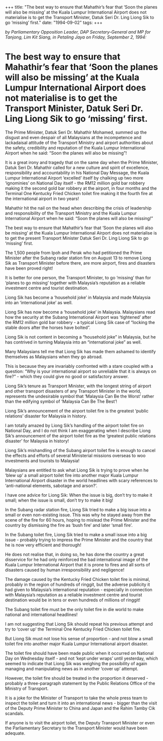 +++ 
title: "The best way to ensure that Mahathir’s fear that ‘Soon the planes will also be missing’ at the Kuala Lumpur International Airport does not materialise is to get the Transport Minister, Datuk Seri Dr. Ling Liong Sik to go ‘missing’ first."
date: "1994-09-02"
tags:
+++

_by Parliamentary Opposition Leader, DAP Secretary-General and MP for Tanjong, Lim Kit Siang, in Petaling Jaya on Friday, September 2, 1994:_

# The best way to ensure that Mahathir’s fear that ‘Soon the planes will also be missing’ at the Kuala Lumpur International Airport does not materialise is to get the Transport Minister, Datuk Seri Dr. Ling Liong Sik to go ‘missing’ first.

The Prime Minister, Datuk Seri Dr. Mahathir Mohamed, summed up the disgust and even despair of all Malaysians at the incompetence and lackadaisal attitude of the Transport Ministry and airport authorities about the safety, credibility and reputation of the Kuala Lumpur International Airport when he said: “Soon the planes will also be missing”!</u>

It is a great irony and tragedy that on the same day when the Prime Minister, Datuk Seri Dr. Mahathir called for a new culture and spirit of excellence, responsibility and accountability in his National Day Message, the Kuala Lumpur International Airport ‘excelled’ itself by chalking up two more ‘ignominies’ on National Day itself - the RM12 million gold bar robbery making it the second gold bar robbery at the airport, in four months and the Terminal One Kentucky Fried Chicken toilet fire making it the fourth fire at the international airport in two years!

Mahathir hit the nail on the head when describing the crisis of leadership and responsibility of the Transport Ministry and the Kuala Lumpur International Airport when he said: “Soon the planes will also be missing!”

The best way to ensure that Mahathir’s fear that ‘Soon the planes will also be missing’ at the Kuala Lumpur International Airport does not materialise is to get the present Transport Minister Datuk Seri 
Dr. Ling Liong Sik to go ‘missing’ first.

The 1,500 people from Ipoh and Perak who had petitioned the Prime Minister after the Subang radar station fire on August 13 to remove Liong Sik as Transport Minister before there, are more airport, fires and disasters have been proved right!

It is better for one person, the Transport Minister, to go ‘missing’ than for ‘planes to go missing’ together with Malaysia’s reputation as a reliable investment centre and tourist destination.

Liong Sik has become a ‘household joke’ in Malaysia and made Malaysia into an ‘international joke’ as well.

Liong Sik has now become a ‘household joke’ in Malaysia. Malaysians read how the security at the Subang International Airport was ‘tightened’ after the RM12 million gold bar robbery - a typical Liong Sik case of “locking the stable doors after the horses have bolted”.

Liong Sik is not content in becoming a “household joke” in Malaysia, but he has contrived in turning Malaysia into an “international joke” as well.

Many Malaysians tell me that Liong Sik has made them ashamed to identify themselves as Malaysians when they go abroad.

This is because they are invariably confronted with a stare coupled with a question: “Why is your international airport so unreliable that it is always on fire?” - which they could give no good or satisfactory answer.

Liong Sik’s tenure as Transport Minister, with the longest string of airport and other transport disasters of any Transport Minister in the world, represents the undesirable symbol that ‘Malaysia Can Be the Worst’ rather than the edifying symbol of ‘Malaysia Can Be The Best’!

Liong Sik’s announcement of the airport toilet fire is the greatest ‘public relations’ disaster for Malaysia in history.

I am totally amazed by Liong Sik’s handling of the airport toilet fire on National Day, and I do not think I am exaggerating when I describe Liong Sik’s announcement of the airport toilet fire as the ‘greatest public relations disaster’ for Malaysia in history!

Liong Sik’s mishandling of the Subang airport toilet fire is enough to cancel the effects and efforts of several Ministerial missions overseas to woo investments and tourists to Malaysia!

Malaysians are entitled to ask what Liong Sik is trying to prove when he ‘blew up’ a small airport toilet fire into another major Kuala Lumpur International Airport disaster in the world headlines with scary references to ‘anti-national elements, sabotage and arson?’.

I have one advice for Liong Sik: When the issue is big, don’t try to make it small; when the issue is small, don’t try to make it big!

In the Subang radar station fire, Liong Sik tried to make a big issue into a small or even non-existing issue. This was why he stayed away from the scene of the fire for 60 hours, hoping to mislead the Prime Minister and the country by dismissing the fire as ‘bush fire’ and later ‘small fire’.

In the Subang toilet fire, Liong Sik tried to make a small issue into a big issue - probably trying to impress the Prime Minister and the country that he is now very efficient and thorough!

He does not realise that, in doing so, he has done the country a great disservice for he had only reinforced the bad international image of the Kuala Lumpur International Airport that it is prone to fires and all sorts of disasters caused by human irresponsibility and negligence!

The damage caused by the Kentucky Fried Chicken toilet fire is minimal, probably in the region of hundreds of ringgit, but the adverse publicity it had given to Malaysia’s international reputation - especially in connection with Malaysia’s reputation as a reliable investment centre and tourist destination would be in tens or even hundreds of millions of ringgit!

The Subang toilet fire must be the only toilet fire in die world to make national and international headlines!

I am not suggesting that Liong Sik should repeat his previous attempt and try to ‘cover up’ the Terminal One Kentucky Fried Chicken toilet fire.

But Liong Sik must not lose his sense of proportion - and not blow a small toilet fire into another major Kuala Lumpur International airport disaster.

The toilet fire should have been made public when it occurred on National Day on Wednesday itself - and not ‘kept under wraps’ until yesterday, which seemed to indicate that Liong Sik was weighing the possibility of again managing and manipulating news as in another ‘cover up’ attempt.

However, the toilet fire should be treated in the proportion it deserved -probably a three-paragraph statement by the Public Relations Office of the Ministry of Transport.

It is a joke for the Minister of Transport to take the whole press team to inspect the toilet and turn it into an international news - bigger than the visit of the Deputy Prime Minister to China and Japan and the Rahim Tamby Cik scandals.

If anyone is to visit the airport toilet, the Deputy Transport Minister or even the Parliamentary Secretary to the Transport Minister would have been adequate.
 
